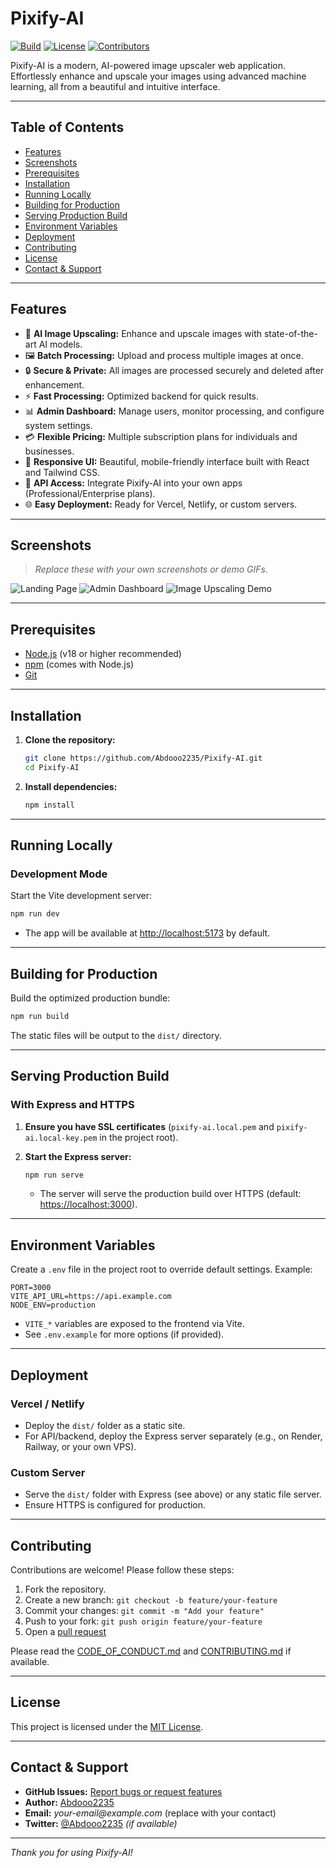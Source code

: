 # Pixify-AI

[![Build](https://img.shields.io/github/actions/workflow/status/Abdooo2235/Pixify-AI/ci.yml?branch=main)](https://github.com/Abdooo2235/Pixify-AI/actions)
[![License](https://img.shields.io/github/license/Abdooo2235/Pixify-AI)](LICENSE)
[![Contributors](https://img.shields.io/github/contributors/Abdooo2235/Pixify-AI)](https://github.com/Abdooo2235/Pixify-AI/graphs/contributors)

Pixify-AI is a modern, AI-powered image upscaler web application. Effortlessly enhance and upscale your images using advanced machine learning, all from a beautiful and intuitive interface.

---

## Table of Contents

- [Features](#features)
- [Screenshots](#screenshots)
- [Prerequisites](#prerequisites)
- [Installation](#installation)
- [Running Locally](#running-locally)
- [Building for Production](#building-for-production)
- [Serving Production Build](#serving-production-build)
- [Environment Variables](#environment-variables)
- [Deployment](#deployment)
- [Contributing](#contributing)
- [License](#license)
- [Contact & Support](#contact--support)

---

## Features

- 🚀 **AI Image Upscaling:** Enhance and upscale images with state-of-the-art AI models.
- 🖼️ **Batch Processing:** Upload and process multiple images at once.
- 🔒 **Secure & Private:** All images are processed securely and deleted after enhancement.
- ⚡ **Fast Processing:** Optimized backend for quick results.
- 📊 **Admin Dashboard:** Manage users, monitor processing, and configure system settings.
- 💳 **Flexible Pricing:** Multiple subscription plans for individuals and businesses.
- 📱 **Responsive UI:** Beautiful, mobile-friendly interface built with React and Tailwind CSS.
- 🔌 **API Access:** Integrate Pixify-AI into your own apps (Professional/Enterprise plans).
- 🌐 **Easy Deployment:** Ready for Vercel, Netlify, or custom servers.

---

## Screenshots

> _Replace these with your own screenshots or demo GIFs._

![Landing Page](docs/screenshots/landing-page.png)
![Admin Dashboard](docs/screenshots/admin-dashboard.png)
![Image Upscaling Demo](docs/screenshots/upscaling-demo.gif)

---

## Prerequisites

- [Node.js](https://nodejs.org/) (v18 or higher recommended)
- [npm](https://www.npmjs.com/) (comes with Node.js)
- [Git](https://git-scm.com/)

---

## Installation

1. **Clone the repository:**

   ```bash
   git clone https://github.com/Abdooo2235/Pixify-AI.git
   cd Pixify-AI
   ```

2. **Install dependencies:**

   ```bash
   npm install
   ```

---

## Running Locally

### Development Mode

Start the Vite development server:

```bash
npm run dev
```

- The app will be available at [http://localhost:5173](http://localhost:5173) by default.

---

## Building for Production

Build the optimized production bundle:

```bash
npm run build
```

The static files will be output to the `dist/` directory.

---

## Serving Production Build

### With Express and HTTPS

1. **Ensure you have SSL certificates** (`pixify-ai.local.pem` and `pixify-ai.local-key.pem` in the project root).

2. **Start the Express server:**

   ```bash
   npm run serve
   ```

   - The server will serve the production build over HTTPS (default: [https://localhost:3000](https://localhost:3000)).

---

## Environment Variables

Create a `.env` file in the project root to override default settings. Example:

```env
PORT=3000
VITE_API_URL=https://api.example.com
NODE_ENV=production
```

- `VITE_*` variables are exposed to the frontend via Vite.
- See `.env.example` for more options (if provided).

---

## Deployment

### Vercel / Netlify

- Deploy the `dist/` folder as a static site.
- For API/backend, deploy the Express server separately (e.g., on Render, Railway, or your own VPS).

### Custom Server

- Serve the `dist/` folder with Express (see above) or any static file server.
- Ensure HTTPS is configured for production.

---

## Contributing

Contributions are welcome! Please follow these steps:

1. Fork the repository.
2. Create a new branch: `git checkout -b feature/your-feature`
3. Commit your changes: `git commit -m "Add your feature"`
4. Push to your fork: `git push origin feature/your-feature`
5. Open a [pull request](https://github.com/Abdooo2235/Pixify-AI/pulls)

Please read the [CODE_OF_CONDUCT.md](CODE_OF_CONDUCT.md) and [CONTRIBUTING.md](CONTRIBUTING.md) if available.

---

## License

This project is licensed under the [MIT License](LICENSE).

---

## Contact & Support

- **GitHub Issues:** [Report bugs or request features](https://github.com/Abdooo2235/Pixify-AI/issues)
- **Author:** [Abdooo2235](https://github.com/Abdooo2235)
- **Email:** _your-email@example.com_ (replace with your contact)
- **Twitter:** [@Abdooo2235](https://twitter.com/Abdooo2235) _(if available)_

---

_Thank you for using Pixify-AI!_
